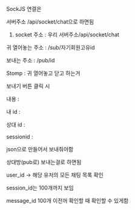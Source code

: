 SockJS 연결은

서버주소 /api/socket/chat으로 하면됨

1. socket 주소 : 우리 서버주소/api/socket/chat



귀 열어놓는 주소 : /sub/자기회원고유id

보내는 주소 : /pub/id

Stomp : 귀 열어놓고 닫고 하는거



보내기 버튼 클릭 시 

내용 : 

내 id :

상대 id : 

sessionid : 

json으로 만들어서 보내줘야함

상대방(pub로) 보내는걸로 하면됨



user_id -> 해당 유저의 모든 채팅 목록 확인

session_id는 100개까지 보임

message_id 100개 이전꺼 확인할 때 확인할 수 있게함